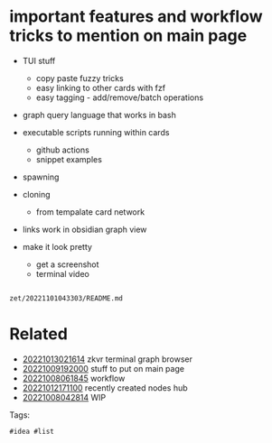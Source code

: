 # important features and workflow tricks to mention on main page

- TUI stuff
  - copy paste fuzzy tricks
  - easy linking to other cards with fzf
  - easy tagging - add/remove/batch operations
- graph query language that works in bash
- executable scripts running within cards
  - github actions
  - snippet examples
- spawning
- cloning
  - from tempalate card network
- links work in obsidian graph view

- make it look pretty
  - get a screenshot
  - terminal video

```
```

` zet/20221101043303/README.md `

# Related

- [20221013021614](/zet/20221013021614/README.md) zkvr terminal graph browser
- [20221009192000](/zet/20221009192000/README.md) stuff to put on main page
- [20221008061845](/zet/20221008061845/README.md) workflow
- [20221012171100](/zet/20221012171100/README.md) recently created nodes hub
- [20221008042814](/zet/20221008042814/README.md) WIP

Tags:

    #idea #list
